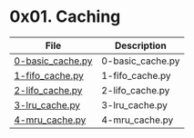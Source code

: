 # 0x01. Caching

| File      | Description |
| ----------- | ----------- |
| [0-basic_cache.py](./0-basic_cache.py) | 0-basic_cache.py |
| [1-fifo_cache.py](./1-fifo_cache.py) | 1-fifo_cache.py |
| [2-lifo_cache.py](./2-lifo_cache.py) | 2-lifo_cache.py |
| [3-lru_cache.py](./3-lru_cache.py) | 3-lru_cache.py |
| [4-mru_cache.py](./4-mru_cache.py) | 4-mru_cache.py |
